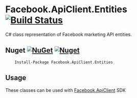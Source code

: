# Facebook.ApiClient.Entities [![Build Status](https://travis-ci.org/ketanjawahire/Facebook.ApiClient.Entities.svg?branch=master)](https://travis-ci.org/ketanjawahire/Facebook.ApiClient.Entities)

C# class representation of Facebook marketing API entities.


## Nuget [![NuGet](https://img.shields.io/nuget/v/Facebook.ApiClient.Entities.svg?maxAge=25000)](http://www.nuget.org/packages/Facebook.ApiClient.Entities/) [![Nuget](https://img.shields.io/nuget/dt/Facebook.ApiClient.Entities.svg?maxAge=25000)](https://www.nuget.org/packages/Facebook.ApiClient.Entities/)

```    
	Install-Package Facebook.ApiClient.Entities
```

## Usage
These classes can be used with [Facebook.ApiClient](https://github.com/ketanjawahire/Facebook.ApiClient) SDK
